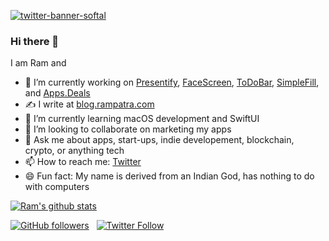 [![twitter-banner-softal](https://github.com/user-attachments/assets/d032340f-2de7-4b4a-ba7f-850dfa315e44)](https://rampatra.com)
<!--
<a href="https://softal.io"><img width="1680" alt="twitter_cover_upgrade_presentation" src="https://user-images.githubusercontent.com/2862724/158058079-1c27a19c-d036-40f2-896c-f6406534b745.png"></a>
-->


### Hi there 👋

I am Ram and

- 🔭 I’m currently working on [Presentify](https://apps.apple.com/app/id1507246666), [FaceScreen](https://apps.apple.com/app/id6702028512), [ToDoBar](https://apps.apple.com/app/id6470928617), [SimpleFill](https://simplefillapp.com), and [Apps.Deals](https://www.apps.deals)
- ✍️  I write at [blog.rampatra.com](https://blog.rampatra.com)
- 🌱 I’m currently learning macOS development and SwiftUI
- 👯 I’m looking to collaborate on marketing my apps
- 💬 Ask me about apps, start-ups, indie developement, blockchain, crypto, or anything tech
- 📫 How to reach me: [Twitter](https://twitter.com/rampatra_)
- 😄 Fun fact: My name is derived from an Indian God, has nothing to do with computers

[![Ram's github stats](https://github-readme-stats.vercel.app/api?username=rampatra&count_private=true&show_icons=true&icon_color=2f80ed)](https://rampatra.com)

[![GitHub followers](https://img.shields.io/github/followers/rampatra?label=Follow%20%40rampatra&style=social)](https://github.com/rampatra) &nbsp;
[![Twitter Follow](https://img.shields.io/twitter/follow/ram__patra?style=social)](https://twitter.com/ram__patra)
